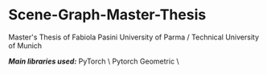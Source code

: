 # Scene-Graph-Master-Thesis

Master's Thesis of Fabiola Pasini
University of Parma / Technical University of Munich

***Main libraries used:***
PyTorch \\
Pytorch Geometric \\
